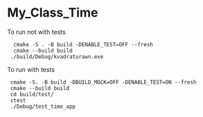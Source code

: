 # My_Class_Time
 To run not with tests
 
```
  cmake -S . -B build -DENABLE_TEST=OFF --fresh
  cmake --build build
 ./build/Debug/kvadraturawn.exe
```

 To run with tests
 
```
 cmake -S. -B build -DBUILD_MOCK=OFF -DENABLE_TEST=ON --fresh
 cmake --build build
 cd build/test/
 ctest
 ./Debug/test_time_app
```
 
